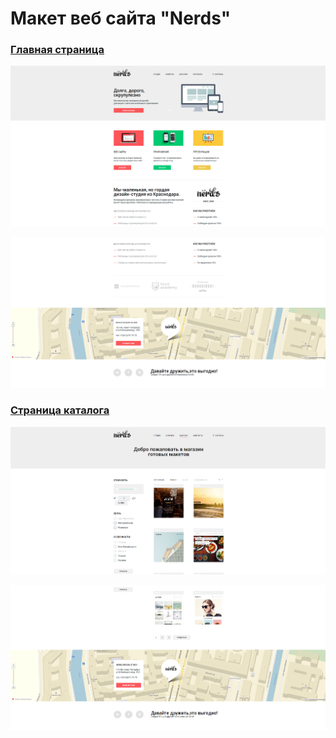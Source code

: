 # Макет веб сайта "Nerds"

### [Главная страница](http://serjikrussia.github.io/Nerds_1/index.html "Главная страница")

![Главная страница_1](screenshots/index_1.png)

![Главная страница_2](screenshots/index_2.png)

### [Страница каталога](http://serjikrussia.github.io/Nerds_1/catalog.html "Страница каталога")

![Страница каталога_1](screenshots/catalog_1.png)

![Страница каталога_2](screenshots/catalog_2.png)
